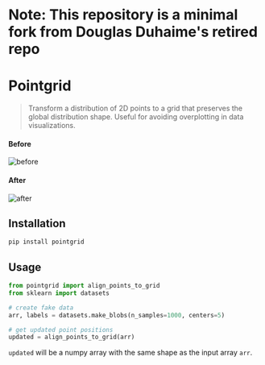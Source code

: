 # Note: This repository is a minimal fork from Douglas Duhaime's retired repo


# Pointgrid

> Transform a distribution of 2D points to a grid that preserves the global distribution shape. Useful for avoiding overplotting in data visualizations.

#### Before
![before](images/input.png 'before')

#### After
![after](images/output.png 'after')

## Installation

```bash
pip install pointgrid
```

## Usage

```python
from pointgrid import align_points_to_grid
from sklearn import datasets

# create fake data
arr, labels = datasets.make_blobs(n_samples=1000, centers=5)

# get updated point positions
updated = align_points_to_grid(arr)
```

`updated` will be a numpy array with the same shape as the input array `arr`.
